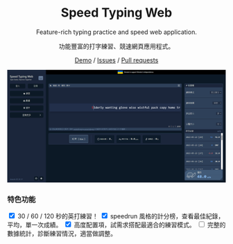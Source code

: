 <div align="center">
<h1 align="center">Speed Typing Web</h1>

Feature-rich typing practice and speed web application.

功能豐富的打字練習、競速網頁應用程式。

[Demo](https://dalufishe.github.io/speed-typing-web/) / [Issues](https://github.com/Dalufishe/speed-typing-web/issues) / [Pull requests](https://github.com/Dalufishe/speed-typing-web/pulls)

![cover](./docs/images/speed-typing-web.png)

</div>

### 特色功能

<input type="checkbox" checked> 30 / 60 / 120 秒的英打練習！
<input type="checkbox" checked> speedrun 風格的計分榜，查看最佳紀錄，平均，單一次成績。
<input type="checkbox" checked> 高度配置項，試需求搭配最適合的練習模式。
<input type="checkbox"> 完整的數據統計，診斷練習情況，適當做調整。

